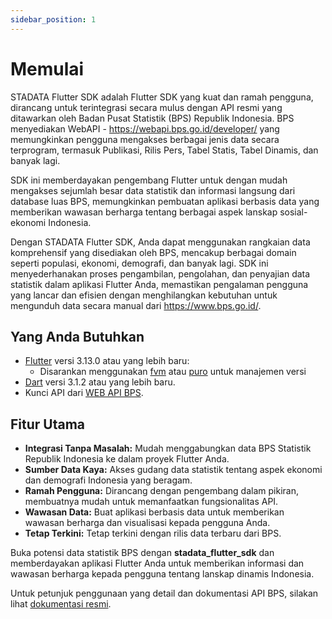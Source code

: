 ```yaml
---
sidebar_position: 1
---
```


# Memulai

STADATA Flutter SDK adalah Flutter SDK yang kuat dan ramah pengguna, dirancang untuk terintegrasi secara mulus dengan API resmi yang ditawarkan oleh Badan Pusat Statistik (BPS) Republik Indonesia. BPS menyediakan WebAPI - <https://webapi.bps.go.id/developer/> yang memungkinkan pengguna mengakses berbagai jenis data secara terprogram, termasuk Publikasi, Rilis Pers, Tabel Statis, Tabel Dinamis, dan banyak lagi.

SDK ini memberdayakan pengembang Flutter untuk dengan mudah mengakses sejumlah besar data statistik dan informasi langsung dari database luas BPS, memungkinkan pembuatan aplikasi berbasis data yang memberikan wawasan berharga tentang berbagai aspek lanskap sosial-ekonomi Indonesia.

Dengan STADATA Flutter SDK, Anda dapat menggunakan rangkaian data komprehensif yang disediakan oleh BPS, mencakup berbagai domain seperti populasi, ekonomi, demografi, dan banyak lagi. SDK ini menyederhanakan proses pengambilan, pengolahan, dan penyajian data statistik dalam aplikasi Flutter Anda, memastikan pengalaman pengguna yang lancar dan efisien dengan menghilangkan kebutuhan untuk mengunduh data secara manual dari <https://www.bps.go.id/>.

## Yang Anda Butuhkan

- [Flutter](https://flutter.dev) versi 3.13.0 atau yang lebih baru:
  - Disarankan menggunakan [fvm](https://fvm.app) atau [puro](https://puro.dev) untuk manajemen versi
- [Dart](https://dart.dev) versi 3.1.2 atau yang lebih baru.
- Kunci API dari [WEB API BPS](https://webapi.bps.go.id/documentation/).

## Fitur Utama

- **Integrasi Tanpa Masalah:** Mudah menggabungkan data BPS Statistik Republik Indonesia ke dalam proyek Flutter Anda.
- **Sumber Data Kaya:** Akses gudang data statistik tentang aspek ekonomi dan demografi Indonesia yang beragam.
- **Ramah Pengguna:** Dirancang dengan pengembang dalam pikiran, membuatnya mudah untuk memanfaatkan fungsionalitas API.
- **Wawasan Data:** Buat aplikasi berbasis data untuk memberikan wawasan berharga dan visualisasi kepada pengguna Anda.
- **Tetap Terkini:** Tetap terkini dengan rilis data terbaru dari BPS.

Buka potensi data statistik BPS dengan **stadata_flutter_sdk** dan memberdayakan aplikasi Flutter Anda untuk memberikan informasi dan wawasan berharga kepada pengguna tentang lanskap dinamis Indonesia.

Untuk petunjuk penggunaan yang detail dan dokumentasi API BPS, silakan lihat [dokumentasi resmi](https://webapi.bps.go.id/documentation/).
